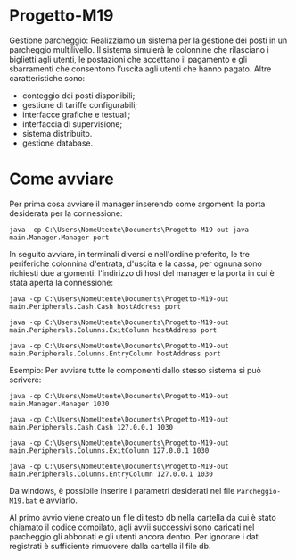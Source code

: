 # Progetto-M19 
Gestione parcheggio:
Realizziamo un sistema per la gestione dei posti in un parcheggio multilivello. Il sistema simulerà le colonnine che rilasciano i biglietti agli utenti, le postazioni che accettano il pagamento e gli sbarramenti che consentono l’uscita agli utenti che hanno pagato.
Altre caratteristiche sono: 
- conteggio dei posti disponibili; 
- gestione di tariffe configurabili; 
- interfacce grafiche e testuali; 
- interfaccia di supervisione;
- sistema distribuito.
- gestione database.

# Come avviare

Per prima cosa avviare il manager inserendo come argomenti la porta desiderata per la connessione:
```
java -cp C:\Users\NomeUtente\Documents\Progetto-M19-out java main.Manager.Manager port
```
In seguito avviare, in terminali diversi e nell'ordine preferito, le tre periferiche colonnina d'entrata, d'uscita e la cassa, per ognuna sono richiesti due argomenti: l'indirizzo di host del manager e la porta in cui è stata aperta la connessione:
```
java -cp C:\Users\NomeUtente\Documents\Progetto-M19-out main.Peripherals.Cash.Cash hostAddress port

java -cp C:\Users\NomeUtente\Documents\Progetto-M19-out main.Peripherals.Columns.ExitColumn hostAddress port

java -cp C:\Users\NomeUtente\Documents\Progetto-M19-out main.Peripherals.Columns.EntryColumn hostAddress port
```
Esempio:
Per avviare tutte le componenti dallo stesso sistema si può scrivere:
```
java -cp C:\Users\NomeUtente\Documents\Progetto-M19-out main.Manager.Manager 1030

java -cp C:\Users\NomeUtente\Documents\Progetto-M19-out main.Peripherals.Cash.Cash 127.0.0.1 1030

java -cp C:\Users\NomeUtente\Documents\Progetto-M19-out main.Peripherals.Columns.ExitColumn 127.0.0.1 1030

java -cp C:\Users\NomeUtente\Documents\Progetto-M19-out main.Peripherals.Columns.EntryColumn 127.0.0.1 1030
```
Da windows, è possibile inserire i parametri desiderati nel file ```Parcheggio-M19.bat``` e avviarlo.

Al primo avvio viene creato un file di testo db nella cartella da cui è stato chiamato il codice compilato, agli avvii successivi sono caricati nel parcheggio gli abbonati e gli utenti ancora dentro. Per ignorare i dati registrati è sufficiente rimuovere dalla cartella il file db.
